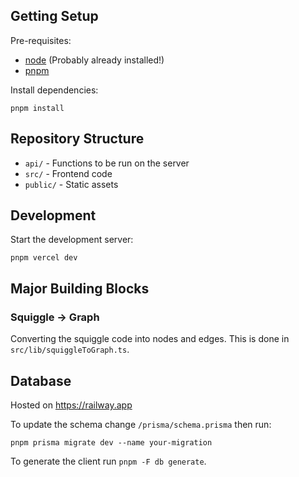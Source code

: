 ## Getting Setup

Pre-requisites:

- [node](https://nodejs.org/) (Probably already installed!)
- [pnpm](https://pnpm.io/)

Install dependencies:

```
pnpm install
```

## Repository Structure

- `api/` - Functions to be run on the server
- `src/` - Frontend code
- `public/` - Static assets

## Development

Start the development server:

```
pnpm vercel dev
```

## Major Building Blocks

### Squiggle -> Graph

Converting the squiggle code into nodes and edges. This is done in `src/lib/squiggleToGraph.ts`.

## Database

Hosted on https://railway.app

To update the schema change `/prisma/schema.prisma` then run:

```
pnpm prisma migrate dev --name your-migration
```

To generate the client run `pnpm -F db generate`.
